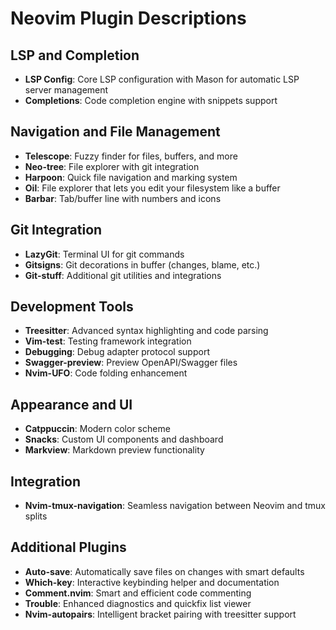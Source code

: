 # Neovim Plugin Descriptions

## LSP and Completion
- **LSP Config**: Core LSP configuration with Mason for automatic LSP server management
- **Completions**: Code completion engine with snippets support

## Navigation and File Management
- **Telescope**: Fuzzy finder for files, buffers, and more
- **Neo-tree**: File explorer with git integration
- **Harpoon**: Quick file navigation and marking system
- **Oil**: File explorer that lets you edit your filesystem like a buffer
- **Barbar**: Tab/buffer line with numbers and icons

## Git Integration
- **LazyGit**: Terminal UI for git commands
- **Gitsigns**: Git decorations in buffer (changes, blame, etc.)
- **Git-stuff**: Additional git utilities and integrations

## Development Tools
- **Treesitter**: Advanced syntax highlighting and code parsing
- **Vim-test**: Testing framework integration
- **Debugging**: Debug adapter protocol support
- **Swagger-preview**: Preview OpenAPI/Swagger files
- **Nvim-UFO**: Code folding enhancement

## Appearance and UI
- **Catppuccin**: Modern color scheme
- **Snacks**: Custom UI components and dashboard
- **Markview**: Markdown preview functionality

## Integration
- **Nvim-tmux-navigation**: Seamless navigation between Neovim and tmux splits

## Additional Plugins
- **Auto-save**: Automatically save files on changes with smart defaults
- **Which-key**: Interactive keybinding helper and documentation
- **Comment.nvim**: Smart and efficient code commenting
- **Trouble**: Enhanced diagnostics and quickfix list viewer
- **Nvim-autopairs**: Intelligent bracket pairing with treesitter support
